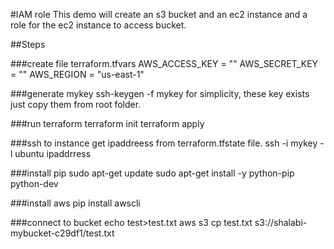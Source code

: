 #IAM role
This demo will create an s3 bucket and an ec2 instance and a role for the ec2 instance to access bucket.

##Steps

###create file terraform.tfvars
AWS_ACCESS_KEY = ""
AWS_SECRET_KEY = ""
AWS_REGION = "us-east-1"

###generate mykey
ssh-keygen -f mykey
for simplicity, these key exists just copy them from root folder.


###run terraform
terraform init
terraform apply


###ssh to instance
get ipaddreess from terraform.tfstate file.
ssh -i mykey -l ubuntu ipaddrress


###install pip
sudo apt-get update
sudo apt-get install -y python-pip python-dev


###install aws
pip install awscli

###connect to bucket
echo test>test.txt
aws s3 cp test.txt s3://shalabi-mybucket-c29df1/test.txt
